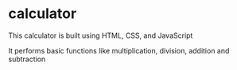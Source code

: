 # calculator
This calculator is built using HTML, CSS, and JavaScript

It performs basic functions like multiplication, division, addition and subtraction
